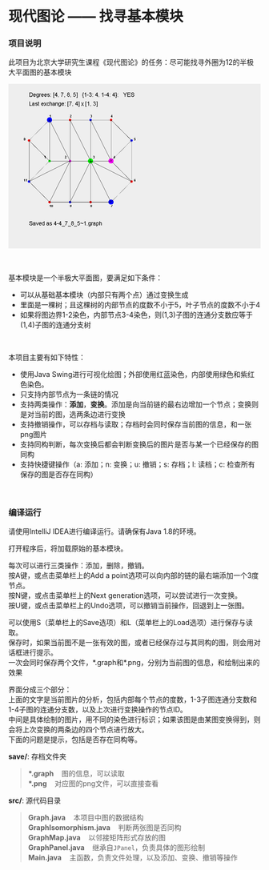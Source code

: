 现代图论 —— 找寻基本模块
================

### 项目说明
此项目为北京大学研究生课程《现代图论》的任务：尽可能找寻外圈为12的半极大平面图的基本模块

![](save/4-4_7_8_5~1.png)

<br />

基本模块是一个半极大平面图，要满足如下条件：

  * 可以从基础基本模块（内部只有两个点）通过变换生成
  * 里面是一棵树；且这棵树的内部节点的度数不小于5，叶子节点的度数不小于4
  * 如果将图边界1-2染色，内部节点3-4染色，则(1,3)子图的连通分支数应等于(1,4)子图的连通分支树

<br />

本项目主要有如下特性：

  * 使用Java Swing进行可视化绘图；外部使用红蓝染色，内部使用绿色和紫红色染色。
  * 只支持内部节点为一条链的情况
  * 支持两类操作：**添加**，**变换**。添加是向当前链的最右边增加一个节点；变换则是对当前的图，选两条边进行变换
  * 支持撤销操作，可以存档与读取；存档时会同时保存当前图的信息，和一张png图片
  * 支持同构判断，每次变换后都会判断变换后的图片是否与某一个已经保存的图同构
  * 支持快捷键操作（a: 添加；n: 变换；u: 撤销；s: 存档；l: 读档；c: 检查所有保存的图是否存在同构）

<br />


### 编译运行

请使用IntelliJ IDEA进行编译运行。请确保有Java 1.8的环境。

打开程序后，将加载原始的基本模块。  

每次可以进行三类操作：添加，删除，撤销。  
按A键，或点击菜单栏上的Add a point选项可以向内部的链的最右端添加一个3度节点。  
按N键，或点击菜单栏上的Next generation选项，可以尝试进行一次变换。  
按U键，或点击菜单栏上的Undo选项，可以撤销当前操作，回退到上一张图。

可以使用S（菜单栏上的Save选项）和L（菜单栏上的Load选项）进行保存与读取。  
保存时，如果当前图不是一张有效的图，或者已经保存过与其同构的图，则会用对话框进行提示。  
一次会同时保存两个文件，\*.graph和\*.png，分别为当前图的信息，和绘制出来的效果

界面分成三个部分：  
上面的文字是当前图片的分析，包括内部每个节点的度数，1-3子图连通分支数和1-4子图的连通分支数，以及上次进行变换操作的节点ID。  
中间是具体绘制的图片，用不同的染色进行标识；如果该图是由某图变换得到，则会将上次变换的两条边的四个节点进行放大。  
下面的问题是提示，包括是否存在同构等。

**save/**: 存档文件夹  
> **\*.graph**&nbsp;&nbsp;&nbsp; 图的信息，可以读取  
> **\*.png**&nbsp;&nbsp;&nbsp; 对应图的png文件，可以直接查看  

**src/**: 源代码目录
> **Graph.java**&nbsp;&nbsp;&nbsp; 本项目中图的数据结构  
> **GraphIsomorphism.java**&nbsp;&nbsp;&nbsp; 判断两张图是否同构  
> **GraphMap.java**&nbsp;&nbsp;&nbsp; 以邻接矩阵形式存放的图  
> **GraphPanel.java**&nbsp;&nbsp;&nbsp; 继承自`JPanel`，负责具体的图形绘制  
> **Main.java**&nbsp;&nbsp;&nbsp; 主函数，负责文件处理，以及添加、变换、撤销等操作
